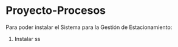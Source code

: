 # Proyecto-Procesos
Para poder instalar el Sistema para la Gestión de Estacionamiento:
1. Instalar ss
